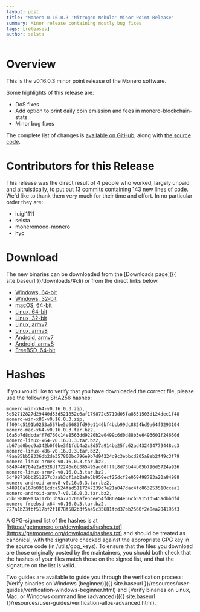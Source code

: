 ```yaml
---
layout: post
title: "Monero 0.16.0.3 'Nitrogen Nebula' Minor Point Release"
summary: Minor release containing mostly bug fixes
tags: [releases]
author: selsta
---
```


# Overview

This is the v0.16.0.3 minor point release of the Monero software.

Some highlights of this release are:

- DoS fixes
- Add option to print daily coin emission and fees in monero-blockchain-stats
- Minor bug fixes

The complete list of changes is [available on GitHub](https://github.com/monero-project/monero/compare/v0.16.0.1...v0.16.0.3), along with [the source code](https://github.com/monero-project/monero/tree/v0.16.0.3).

# Contributors for this Release

This release was the direct result of 4 people who worked, largely unpaid and altruistically, to put out 13 commits containing 143 new lines of code. We'd like to thank them very much for their time and effort. In no particular order they are:

- luigi1111
- selsta
- moneromooo-monero
- hyc

# Download

The new binaries can be downloaded from the [Downloads page]({{ site.baseurl }}/downloads/#cli) or from the direct links below.

- [Windows, 64-bit](https://downloads.getmonero.org/cli/monero-win-x64-v0.16.0.3.zip)
- [Windows, 32-bit](https://downloads.getmonero.org/cli/monero-win-x86-v0.16.0.3.zip)
- [macOS, 64-bit](https://downloads.getmonero.org/cli/monero-mac-x64-v0.16.0.3.tar.bz2)
- [Linux, 64-bit](https://downloads.getmonero.org/cli/monero-linux-x64-v0.16.0.3.tar.bz2)
- [Linux, 32-bit](https://downloads.getmonero.org/cli/monero-linux-x86-v0.16.0.3.tar.bz2)
- [Linux, armv7](https://downloads.getmonero.org/cli/monero-linux-armv7-v0.16.0.3.tar.bz2)
- [Linux, armv8](https://downloads.getmonero.org/cli/monero-linux-armv8-v0.16.0.3.tar.bz2)
- [Android, armv7](https://downloads.getmonero.org/cli/monero-android-armv7-v0.16.0.3.tar.bz2)
- [Android, armv8](https://downloads.getmonero.org/cli/monero-android-armv8-v0.16.0.3.tar.bz2)
- [FreeBSD, 64-bit](https://downloads.getmonero.org/cli/monero-freebsd-x64-v0.16.0.3.tar.bz2)

# Hashes

If you would like to verify that you have downloaded the correct file, please use the following SHA256 hashes:

```
monero-win-x64-v0.16.0.3.zip, 5d52712827d29440d53d521852c6af179872c5719d05fa8551503d124dec1f48
monero-win-x86-v0.16.0.3.zip, ff094c5191b0253a557be5d6683fd99e1146bf4bcb99dc8824bd9a64f9293104
monero-mac-x64-v0.16.0.3.tar.bz2, 16a5b7d8dcdaff7d760c14e8563dd9220b2e0499c6d0d88b3e6493601f24660d
monero-linux-x64-v0.16.0.3.tar.bz2, cb67ad0bec9a342b0f0be3f1fdb4a2c8d57a914be25fc62ad432494779448cc3
monero-linux-x86-v0.16.0.3.tar.bz2, 49aa85bb59336db2de357800bc796e9b7d94224d9c3ebbcd205a8eb2f49c3f79
monero-linux-armv8-v0.16.0.3.tar.bz2, 6849446764e2a8528d172246c6b385495ac60fffc8d73b44b05b796d5724a926
monero-linux-armv7-v0.16.0.3.tar.bz2, 6df98716bb251257c3aab3cf1ab2a0e5b958ecf25dcf2e058498783a20a84988
monero-android-armv8-v0.16.0.3.tar.bz2, b48918a167b0961cdca524fad5117247239d7e21a047dac4fc863253510ccea1
monero-android-armv7-v0.16.0.3.tar.bz2, 75b198869a3a117b13b9a77b700afe5cee54fd86244e56cb59151d545adbbdfd
monero-freebsd-x64-v0.16.0.3.tar.bz2, 727a1b23fbf517bf2f1878f582b3f5ae5c35681fcd37bb2560f2e8ea204196f3
```

A GPG-signed list of the hashes is at [https://getmonero.org/downloads/hashes.txt](https://getmonero.org/downloads/hashes.txt) and should be treated as canonical, with the signature checked against the appropriate GPG key in the source code (in /utils/gpg_keys). To ensure that the files you download are those originally posted by the maintainers, you should both check that the hashes of your files match those on the signed list, and that the signature on the list is valid.

Two guides are available to guide you through the verification process: [Verify binaries on Windows (beginner)]({{ site.baseurl }}/resources/user-guides/verification-windows-beginner.html) and [Verify binaries on Linux, Mac, or Windows command line (advanced)]({{ site.baseurl }}/resources/user-guides/verification-allos-advanced.html).
